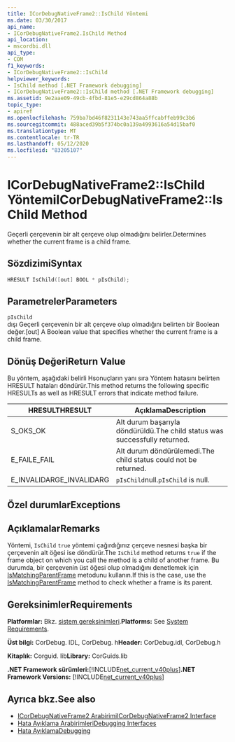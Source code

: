 ```yaml
---
title: ICorDebugNativeFrame2::IsChild Yöntemi
ms.date: 03/30/2017
api_name:
- ICorDebugNativeFrame2.IsChild Method
api_location:
- mscordbi.dll
api_type:
- COM
f1_keywords:
- ICorDebugNativeFrame2::IsChild
helpviewer_keywords:
- IsChild method [.NET Framework debugging]
- ICorDebugNativeFrame2::IsChild method [.NET Framework debugging]
ms.assetid: 9e2aae09-49cb-4fbd-81e5-e29cd864a88b
topic_type:
- apiref
ms.openlocfilehash: 759ba7bd46f8231143e743aa5ffcabffeb99c3b6
ms.sourcegitcommit: 488aced39b5f374bc0a139a4993616a54d15baf0
ms.translationtype: MT
ms.contentlocale: tr-TR
ms.lasthandoff: 05/12/2020
ms.locfileid: "83205107"
---
```

# <a name="icordebugnativeframe2ischild-method"></a><span data-ttu-id="6790c-102">ICorDebugNativeFrame2::IsChild Yöntemi</span><span class="sxs-lookup"><span data-stu-id="6790c-102">ICorDebugNativeFrame2::IsChild Method</span></span>
<span data-ttu-id="6790c-103">Geçerli çerçevenin bir alt çerçeve olup olmadığını belirler.</span><span class="sxs-lookup"><span data-stu-id="6790c-103">Determines whether the current frame is a child frame.</span></span>  
  
## <a name="syntax"></a><span data-ttu-id="6790c-104">Sözdizimi</span><span class="sxs-lookup"><span data-stu-id="6790c-104">Syntax</span></span>  
  
```cpp  
HRESULT IsChild([out] BOOL * pIsChild);  
```  
  
## <a name="parameters"></a><span data-ttu-id="6790c-105">Parametreler</span><span class="sxs-lookup"><span data-stu-id="6790c-105">Parameters</span></span>  
 `pIsChild`  
 <span data-ttu-id="6790c-106">dışı Geçerli çerçevenin bir alt çerçeve olup olmadığını belirten bir Boolean değer.</span><span class="sxs-lookup"><span data-stu-id="6790c-106">[out] A Boolean value that specifies whether the current frame is a child frame.</span></span>  
  
## <a name="return-value"></a><span data-ttu-id="6790c-107">Dönüş Değeri</span><span class="sxs-lookup"><span data-stu-id="6790c-107">Return Value</span></span>  
 <span data-ttu-id="6790c-108">Bu yöntem, aşağıdaki belirli Hsonuçların yanı sıra Yöntem hatasını belirten HRESULT hataları döndürür.</span><span class="sxs-lookup"><span data-stu-id="6790c-108">This method returns the following specific HRESULTs as well as HRESULT errors that indicate method failure.</span></span>  
  
|<span data-ttu-id="6790c-109">HRESULT</span><span class="sxs-lookup"><span data-stu-id="6790c-109">HRESULT</span></span>|<span data-ttu-id="6790c-110">Açıklama</span><span class="sxs-lookup"><span data-stu-id="6790c-110">Description</span></span>|  
|-------------|-----------------|  
|<span data-ttu-id="6790c-111">S_OK</span><span class="sxs-lookup"><span data-stu-id="6790c-111">S_OK</span></span>|<span data-ttu-id="6790c-112">Alt durum başarıyla döndürüldü.</span><span class="sxs-lookup"><span data-stu-id="6790c-112">The child status was successfully returned.</span></span>|  
|<span data-ttu-id="6790c-113">E_FAIL</span><span class="sxs-lookup"><span data-stu-id="6790c-113">E_FAIL</span></span>|<span data-ttu-id="6790c-114">Alt durum döndürülemedi.</span><span class="sxs-lookup"><span data-stu-id="6790c-114">The child status could not be returned.</span></span>|  
|<span data-ttu-id="6790c-115">E_INVALIDARG</span><span class="sxs-lookup"><span data-stu-id="6790c-115">E_INVALIDARG</span></span>|<span data-ttu-id="6790c-116">`pIsChild`null.</span><span class="sxs-lookup"><span data-stu-id="6790c-116">`pIsChild` is null.</span></span>|  
  
## <a name="exceptions"></a><span data-ttu-id="6790c-117">Özel durumlar</span><span class="sxs-lookup"><span data-stu-id="6790c-117">Exceptions</span></span>  
  
## <a name="remarks"></a><span data-ttu-id="6790c-118">Açıklamalar</span><span class="sxs-lookup"><span data-stu-id="6790c-118">Remarks</span></span>  
 <span data-ttu-id="6790c-119">Yöntemi, `IsChild` `true` yöntemi çağırdığınız çerçeve nesnesi başka bir çerçevenin alt öğesi ise döndürür.</span><span class="sxs-lookup"><span data-stu-id="6790c-119">The `IsChild` method returns `true` if the frame object on which you call the method is a child of another frame.</span></span> <span data-ttu-id="6790c-120">Bu durumda, bir çerçevenin üst öğesi olup olmadığını denetlemek için [IsMatchingParentFrame](icordebugnativeframe2-ismatchingparentframe-method.md) metodunu kullanın.</span><span class="sxs-lookup"><span data-stu-id="6790c-120">If this is the case, use the [IsMatchingParentFrame](icordebugnativeframe2-ismatchingparentframe-method.md) method to check whether a frame is its parent.</span></span>  
  
## <a name="requirements"></a><span data-ttu-id="6790c-121">Gereksinimler</span><span class="sxs-lookup"><span data-stu-id="6790c-121">Requirements</span></span>  
 <span data-ttu-id="6790c-122">**Platformlar:** Bkz. [sistem gereksinimleri](../../get-started/system-requirements.md).</span><span class="sxs-lookup"><span data-stu-id="6790c-122">**Platforms:** See [System Requirements](../../get-started/system-requirements.md).</span></span>  
  
 <span data-ttu-id="6790c-123">**Üst bilgi:** CorDebug. IDL, CorDebug. h</span><span class="sxs-lookup"><span data-stu-id="6790c-123">**Header:** CorDebug.idl, CorDebug.h</span></span>  
  
 <span data-ttu-id="6790c-124">**Kitaplık:** Corguid. lib</span><span class="sxs-lookup"><span data-stu-id="6790c-124">**Library:** CorGuids.lib</span></span>  
  
 <span data-ttu-id="6790c-125">**.NET Framework sürümleri:**[!INCLUDE[net_current_v40plus](../../../../includes/net-current-v40plus-md.md)]</span><span class="sxs-lookup"><span data-stu-id="6790c-125">**.NET Framework Versions:** [!INCLUDE[net_current_v40plus](../../../../includes/net-current-v40plus-md.md)]</span></span>  
  
## <a name="see-also"></a><span data-ttu-id="6790c-126">Ayrıca bkz.</span><span class="sxs-lookup"><span data-stu-id="6790c-126">See also</span></span>

- [<span data-ttu-id="6790c-127">ICorDebugNativeFrame2 Arabirimi</span><span class="sxs-lookup"><span data-stu-id="6790c-127">ICorDebugNativeFrame2 Interface</span></span>](icordebugnativeframe2-interface.md)
- [<span data-ttu-id="6790c-128">Hata Ayıklama Arabirimleri</span><span class="sxs-lookup"><span data-stu-id="6790c-128">Debugging Interfaces</span></span>](debugging-interfaces.md)
- [<span data-ttu-id="6790c-129">Hata Ayıklama</span><span class="sxs-lookup"><span data-stu-id="6790c-129">Debugging</span></span>](index.md)
